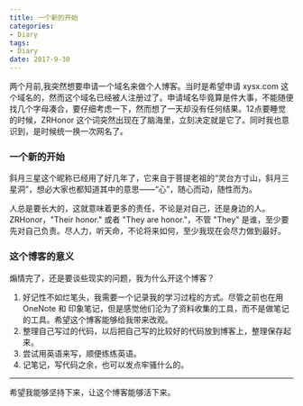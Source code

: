 ```yaml
---
title: 一个新的开始
categories:
- Diary
tags:
- Diary
date: 2017-9-30
---
```


两个月前,我突然想要申请一个域名来做个人博客。当时是希望申请 xysx.com 这个域名的，然而这个域名已经被人注册过了。申请域名毕竟算是件大事，不能随便找几个字母凑合，要仔细考虑一下，然而想了一天却没有任何结果。12点要睡觉的时候，ZRHonor 这个词突然出现在了脑海里，立刻决定就是它了。同时我也意识到，是时候统一换一次网名了。

### 一个新的开始
	
斜月三星这个昵称已经用了好几年了，它来自于菩提老祖的“灵台方寸山，斜月三星洞”，想必大家也都知道其中的意思——“心”，随心而动，随性而为。

人总是要长大的，这就意味着更多的责任，不论是对自己，还是身边的人。ZRHonor，"Their honor." 或者 "They are honor."，不管 "They" 是谁，至少要先对自己负责。尽人力，听天命，不论将来如何，至少我现在会尽力做到最好。

### 这个博客的意义

煽情完了，还是要谈些现实的问题，我为什么开这个博客？

1. 好记性不如烂笔头，我需要一个记录我的学习过程的方式。尽管之前也在用 OneNote 和 印象笔记，但是感觉他们沦为了资料收集的工具，而不是做笔记的工具。希望这个博客能够给我带来改观。
2. 整理自己写过的代码，以后把自己写的比较好的代码放到博客上，整理保存起来。
3. 尝试用英语来写，顺便练练英语。
4. 记笔记，写代码之余，也可以发点牢骚什么的。

***
希望我能够坚持下来，让这个博客能够活下来。